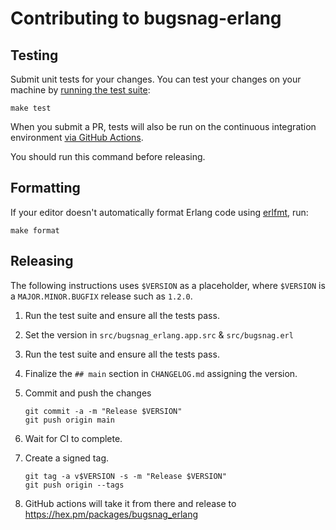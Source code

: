 # Contributing to bugsnag-erlang

## Testing

Submit unit tests for your changes. You can test your changes on your machine by [running the test suite](README.md#testing):

```
make test
```

When you submit a PR, tests will also be run on the continuous integration environment [via GitHub Actions](https://github.com/dnsimple/bugsnag-erlang/actions/workflows/ci.yml).

You should run this command before releasing.


## Formatting

If your editor doesn't automatically format Erlang code using [erlfmt](https://github.com/WhatsApp/erlfmt), run:

```shell
make format
```


## Releasing

The following instructions uses `$VERSION` as a placeholder, where `$VERSION` is a `MAJOR.MINOR.BUGFIX` release such as `1.2.0`.

1. Run the test suite and ensure all the tests pass.

1. Set the version in `src/bugsnag_erlang.app.src` & `src/bugsnag.erl`

1. Run the test suite and ensure all the tests pass.

1. Finalize the `## main` section in `CHANGELOG.md` assigning the version.

1. Commit and push the changes

    ```shell
    git commit -a -m "Release $VERSION"
    git push origin main
    ```

1. Wait for CI to complete.

1. Create a signed tag.

    ```shell
    git tag -a v$VERSION -s -m "Release $VERSION"
    git push origin --tags
    ```

1. GitHub actions will take it from there and release to <https://hex.pm/packages/bugsnag_erlang>
